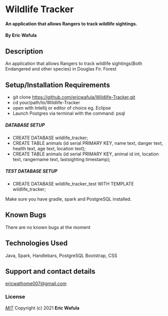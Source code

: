 # Wildlife Tracker
#### An application that allows Rangers to track wildlife sightings.
#### By **Eric Wafula**
## Description
An application that allows Rangers to track wildlife sightings(Both Endangered and other species) in Douglas Fir. Forest
## Setup/Installation Requirements
* git clone https://github.com/ericwafula/Wildlife-Tracker.git
* cd your/path/to/Wildlife-Tracker
* open with Intellij or editor of choice eg. Eclipse
* Launch Postgres via terminal with the command: psql

##### DATABASE SETUP
* CREATE DATABASE wildlife_tracker;
* CREATE TABLE animals (id serial PRIMARY KEY, name text, danger text, health text, age text, location text);
* CREATE TABLE animals (id serial PRIMARY KEY, animal id int, location text, rangername text, lastsighting timestamp);

##### TEST DATABASE SETUP
* CREATE DATABASE wildlife_tracker_test WITH TEMPLATE wildlife_tracker;

Make sure you have gradle, spark and PostgreSQL installed.
## Known Bugs
There are no known bugs at the moment
## Technologies Used
Java, Spark, Handlebars, PostgreSQL Bootstrap, CSS
## Support and contact details
ericwathome007@gmail.com
### License
*[MIT](license.txt)*
Copyright (c) 2021 **Eric Wafula**
